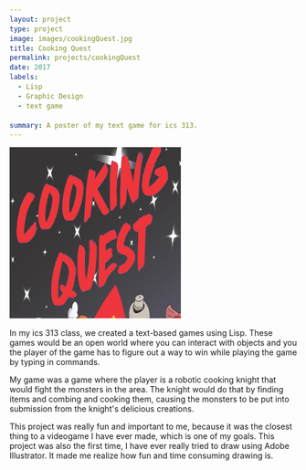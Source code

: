 ```yaml
---
layout: project
type: project
image: images/cookingQuest.jpg
title: Cooking Quest
permalink: projects/cookingQuest
date: 2017
labels:
  - Lisp
  - Graphic Design
  - text game
 
summary: A poster of my text game for ics 313.
---
```


<img class="ui medium right floated rounded image" src="../images/cookingQuest.jpg">

In my ics 313 class, we created a text-based games using Lisp. These games would be an open world where you can interact with objects and you the player of the game has to figure out a way to win while playing the game by typing in commands. 

My game was a game where the player is a robotic cooking knight that would fight the monsters in the area. The knight would do that by finding items and combing and cooking them, causing the monsters to be put into submission from the knight's delicious creations. 

This project was really fun and important to me, because it was the closest thing to a videogame I have ever made, which is one of my goals. This project was also the first time, I have ever really tried to draw using Adobe Illustrator. It made me realize how fun and time consuming drawing is. 

